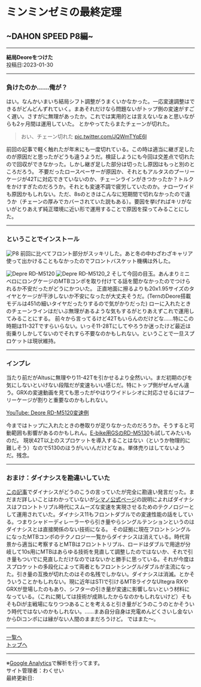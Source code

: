 # ミンミンゼミの最終定理

## ~DAHON SPEED P8編~

---

**結局Deoreをつけた**  
投稿日:2023-01-30

---

### 負けたのか……俺が？

はい。なんかいまいち結局シフト調整がうまくいかなかった。一応変速調整はできるがどんどんずれていく。まあそれだけなら問題ないがトップ側の変速がすごく遅い。さすがに無理があったか。これでは実用的とは言えないなぁと思いながらも2ヶ月間は運用していた。
とかやってたらまたチェーンが切れた。

> おい、チェーン切れた [pic.twitter.com/JQWmTYqE6I](https://twitter.com/ADlGCrQjlnyDKCg/status/1618925123159080960)

前回の記事で軽く触れたが年末にも一度切れている。この時は適当に継ぎ足したのが原因だと思ったがどうも違うようだ。検証しようにも今回は交差点で切れたので回収ができなかった。しかし継ぎ足した部分は切ったし原因はもっと別のところだろう。
不要だったロースペーサーが原因か、それともアルタスのプーリーケージが42Tに対応できていないのか、チェーンラインがきつかったか？トルクをかけすぎたのだろうか。それとも変速不調で疲労していたのか。ナローワイドも原因かもしれない。ただ、8sのときはこんなに短期間で切れなかったので違うか（チェーンの厚みでカバーされていた説もある）。要因を挙げればキリがないがとりあえず純正環境に近い形で運用することで原因を探ってみることにした。

---

### ということでインストール

![P8](images17/150779.jpg)
前回に比べてフロント部分がスッキリした。あと冬の中わざわざキャリア使って出かけることもなかったのでフロントバスケット機構は外した。

![Depre RD-M5120](images17/150610.jpg)
![Depre RD-M5120_2](images17/150781.jpg)
そして今回の目玉。あんまりミニベロにロングケージのMTBコンポを取り付けてる話を聞かなかったのでつけられるか不安だったがどうにかついた。
正直地面に擦るよりも20x1.95サイズのタイヤとケージが干渉しないか不安になったが大丈夫そうだ。(TernのDeore搭載モデルは451の細いタイヤだったりするので気がかりだった)
ローに入れたときのチェーンラインはだいぶ無理があるような気もするがとりあえずこれで運用してみることにする。
前々から言ってるけど42Tもいらんのだけどな……特にこの時期は11-32Tですらいらない。いっそ11-28Tにしてやろうか迷ったけど最近は街乗りしかしてないのでそれすら不要なのかもしれない。ということで一旦スプロケットは現状維持。

---

### インプレ

当たり前だがAltusに無理やり11-42Tを引かせるより全然いい。まだ初期のびを気にしないといけない段階だが変速もいい感じだ。特にトップ側がぜんぜん違う。GRXの変速動画を見ても思ったがやはりワイドレシオに対応させるにはプーリーケージが割りと重要なのかもしれない。

[YouTube: Deore RD-M5120変速例](https://www.youtube.com/embed/7kUxmkuJWNg)

今まではトップに入れたときの巻取りが足りなかったのだろうか。そうすると可動範囲も影響があるのかもしれん。[E-bike用GSのRD-M5130](https://bike.shimano.com/ja-JP/product/component/mtb-e-bike-e8080-series/RD-M5130-GS.html)も試してみたいものだ。
現状42T以上のスプロケットを導入することはない（というか物理的に難しそう）なので5130のほうがいいんだけどなぁ。単体売りはしてないようだ。残念。

---

### おまけ：ダイナシスを勘違いしていた

[この記事](15.html)でダイナシスがどうのこうの言っていたが完全に勘違い発言だった。まだまだ詳しいことはわかっていないが[シマノ公式ページ](https://bike.shimano.com/ja-JP/technologies/component/details/dyna-sys.html)の説明によればダイナシスはフロントトリプル時代にスムーズな変速を実現させるためのテクノロジーとして運用されていた。ダイナシス11もフロントダブルでの変速性能の話をしている。つまりシャドーディレーラーやら引き量やらシングルテンションというのはダイナシスとは直接関係のない技術になる。
その証拠に現在フロントシングルになったMTBコンポのテクノロジー一覧からダイナシスは消えている。時代背景から適当に考察するとMTBはフロントトリプル、ロードはダブルで用途が分岐して10s用にMTBはあらゆる技術を見直して調整したのではないか、それで引き量もついでに見直しただけなのではないかと勝手に思っている。それが今度はスプロケットの多段化によって両者ともフロントシングル/ダブルが主流になった。引き量の互換が切れたのはその名残でしかない。ダイナシスは消滅。とかそういうことかもしれない。現に近年はSTIで引けるMTBライクなUltegra RXやGRXが登場したのもあり、シフターの引き量が変速に影響しないという材料になっている。（これに関しては技術が成熟したからなのかもしれないけど）そもそもDiが主戦場になりつつあることを考えると引き量がどうのこうのとかそういう時代ではないのかもしれない。……まあ自分自身は充電めんどくさいし金ないからDiコンポには縁がない人間のままだろうけど。
ではまた～。

---

[一覧へ](./Link.md)  
[トップへ](/)

---

※[Google Analytics](https://wahoij.github.io/GAPolicy.html)で解析を行ってます。  
サイト管理者：わくせい  
最終更新日:<time id="modify"></time>
